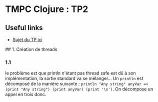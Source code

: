 # TMPC Clojure : TP2

## Useful links

* [Sujet du TP ici](http://users.polytech.unice.fr/~eg/TMPC/Tds/Td2/sujet.html)

## 1. Création de threads

### 1.1 

le problème est que println n'étant pas thread safe est dû à son implémentation, la sortie standard va se mélanger...
Un `println` est décomposé de la manière suivante : `println "Any string" anyVar => (print "Any string") (print anyVar) (print '\n')`. On décompose un appel en trois donc.
